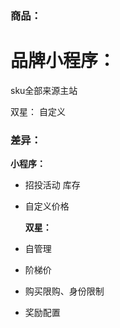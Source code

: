 ### 商品：

# 品牌小程序：
sku全部来源主站

双星：
自定义

### 差异：

**小程序：**

- 招投活动 库存

- 自定义价格
  	

  **双星：**

- 自管理

- 阶梯价

- 购买限购、身份限制

- 奖励配置

